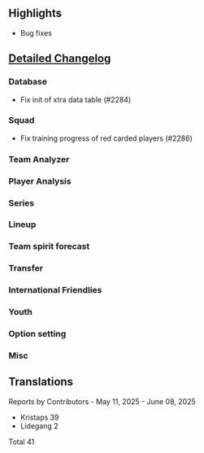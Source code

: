 ## Highlights

* Bug fixes

## [Detailed Changelog](https://github.com/ho-dev/HattrickOrganizer/milestone/29)

### Database
* Fix init of xtra data table (#2284)

### Squad
* Fix training progress of red carded players (#2286)

### Team Analyzer

### Player Analysis

### Series

### Lineup

### Team spirit forecast

### Transfer

### International Friendlies

### Youth

### Option setting

### Misc

## Translations

Reports by Contributors - May 11, 2025 - June 08, 2025

* Kristaps 39
* Lidegang 2

Total 41